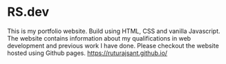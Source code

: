 # RS.dev
This is my portfolio website. Build using HTML, CSS and vanilla Javascript. The website contains information about my qualifications in web development and previous work I have done. Please checkout the website hosted using Github pages. 
https://ruturajsant.github.io/
